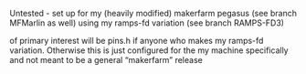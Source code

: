 Untested - set up for my (heavily modified) makerfarm pegasus (see branch MFMarlin as well) using my ramps-fd variation (see branch RAMPS-FD3)

of primary interest will be pins.h if anyone who makes my ramps-fd variation. Otherwise this is just configured for the my machine specifically and not meant to be a general “makerfarm” release

